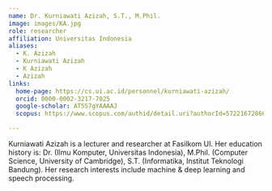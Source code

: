 ```yaml
---
name: Dr. Kurniawati Azizah, S.T., M.Phil.
image: images/KA.jpg
role: researcher
affiliation: Universitas Indonesia
aliases:
  - K. Azizah
  - Kurniawati Azizah
  - K Azizah
  - Azizah
links:
  home-page: https://cs.ui.ac.id/personnel/kurniawati-azizah/
  orcid: 0000-0002-3217-7025
  google-scholar: AT5S7gYAAAAJ
  scopus: https://www.scopus.com/authid/detail.uri?authorId=57221672866

---
```


Kurniawati Azizah is a lecturer and researcher at Fasilkom UI. Her education history is: Dr. (Ilmu Komputer, Universitas Indonesia), M.Phil. (Computer Science, University of Cambridge), S.T. (Informatika, Institut Teknologi Bandung). Her research interests include machine & deep learning and speech processing.
